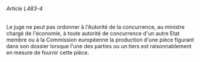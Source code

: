 ###### Article L483-4

Le juge ne peut pas ordonner à l'Autorité de la concurrence, au ministre chargé de l'économie, à toute autorité de concurrence d'un autre Etat membre ou à la Commission européenne la production d'une pièce figurant dans son dossier lorsque l'une des parties ou un tiers est raisonnablement en mesure de fournir cette pièce.

